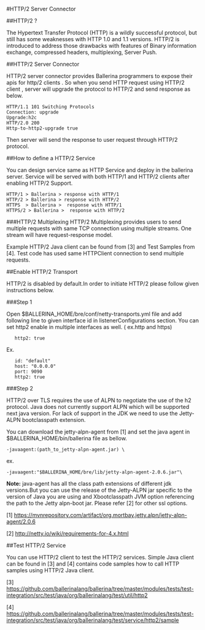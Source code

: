 #HTTP/2 Server Connector

##HTTP/2 ?

The Hypertext Transfer Protocol (HTTP) is a wildly successful protocol,  but still has some weaknesses with HTTP 1.0 and 1.1 versions.
HTTP/2 is introduced to address those drawbacks with features of Binary information exchange, compressed headers, 
multiplexing, Server Push.

##HTTP/2 Server Connector

HTTP/2 server connector provides Ballerina programmers to expose their apis for http/2 clients . So when you send HTTP request using
HTTP/2 client , server will upgrade the protocol to HTTP/2 and send response as below.

```
HTTP/1.1 101 Switching Protocols
Connection: upgrade
Upgrade:h2c
HTTP/2.0 200
Http-to-http2-upgrade true
```

Then server will send the response to user request through HTTP/2 protocol.

##How to define a HTTP/2 Service

You can design service same as HTTP Service and deploy in the ballerina server.
Service will be served with both HTTP/1 and HTTP/2 clients after enabling HTTP/2 Support.

```
HTTP/1 > Ballerina > response with HTTP/1
HTTP/2 > Ballerina > response with HTTP/2
HTTPS  > Ballerina >  response with HTTP/1
HTTPS/2 > Ballerina >  response with HTTP/2
```


###HTTP/2 Multiplexing
HTTP/2 Multiplexing provides users to send multiple requests with same TCP connection using multiple streams.
One stream will have request-response model.

Example HTTP/2 Java client can be found from [3] and Test Samples from [4]. Test code has used same HTTPClient 
connection to send multiple requests.

##Enable HTTP/2 Transport

HTTP/2 is disabled by default.In order to initiate HTTP/2  please follow given instructions below.

###Step 1

Open  $BALLERINA_HOME/bre/conf/netty-transports.yml file and add following line to given interface id in 
listenerConfigurations section. You can set http2 enable in multiple interfaces as well. ( ex.http and https)

  ```
     http2: true
  ```
Ex.
```
   id: "default"
   host: "0.0.0.0"
   port: 9090
   http2: true
```


###Step 2

HTTP/2 over TLS  requires the use of ALPN to negotiate the use of the h2 protocol. Java does not currently support ALPN which will be supported next java version.
For lack of support in the JDK we need to use the Jetty-ALPN  bootclasspath extension.

You can download the jetty-alpn-agent from [1] and set the java agent in $BALLERINA_HOME/bin/ballerina file as bellow.
```
-javaagent:(path_to_jetty-alpn-agent.jar) \
```

ex.
```
-javaagent:"$BALLERINA_HOME/bre/lib/jetty-alpn-agent-2.0.6.jar"\
```
**Note:** java-agent has all the class path extensions of different jdk versions.But you can use the release of the Jetty-ALPN jar specific to the version of Java you are using and Xbootclasspath JVM option referencing the path to the Jetty alpn-boot jar.
Please refer [2] for other ssl options.


[1] https://mvnrepository.com/artifact/org.mortbay.jetty.alpn/jetty-alpn-agent/2.0.6

[2] http://netty.io/wiki/requirements-for-4.x.html

##Test HTTP/2 Service

You can use HTTP/2 client to test the HTTP/2 services. Simple Java client can be found in [3] and [4] contains code
samples how to call HTTP samples using HTTP/2 Java client.

[3] https://github.com/ballerinalang/ballerina/tree/master/modules/tests/test-integration/src/test/java/org/ballerinalang/test/util/http2

[4] https://github.com/ballerinalang/ballerina/tree/master/modules/tests/test-integration/src/test/java/org/ballerinalang/test/service/http2/sample